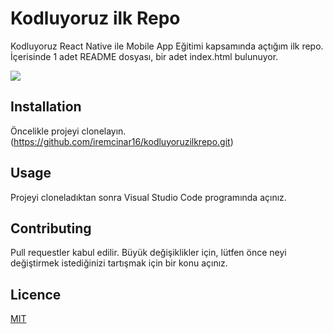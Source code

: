 # Kodluyoruz ilk Repo
Kodluyoruz React Native ile Mobile App Eğitimi kapsamında açtığım ilk repo. İçerisinde 1 adet README dosyası, bir adet index.html bulunuyor.

![](C:\Users\HUAWEI\Desktop\kodluyoruz.png)

## Installation
Öncelikle projeyi clonelayın.
(https://github.com/iremcinar16/kodluyoruzilkrepo.git)

## Usage
Projeyi cloneladıktan sonra Visual Studio Code programında açınız.

## Contributing
Pull requestler kabul edilir. Büyük değişiklikler için, lütfen önce neyi değiştirmek istediğinizi tartışmak için bir konu açınız.

## Licence
[MIT](https://choosealicense.com/licenses/mit/)
